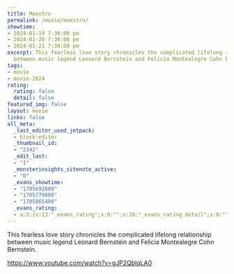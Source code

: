 ```yaml
---
title: Maestro
permalink: /movie/maestro/
showtime:
- 2024-01-19 7:30:00 pm
- 2024-01-20 7:30:00 pm
- 2024-01-21 7:30:00 pm
excerpt: This fearless love story chronicles the complicated lifelong relationship
  between music legend Leonard Bernstein and Felicia Montealegre Cohn Bernstein.
tags:
- movie
- movie-2024
rating:
  rating: false
  detail: false
featured_img: false
layout: movie
links: false
all_meta:
  _last_editor_used_jetpack:
  - block-editor
  _thumbnail_id:
  - "2342"
  _edit_last:
  - "1"
  _monsterinsights_sitenote_active:
  - "0"
  _evans_showtime:
  - "1705692600"
  - "1705779000"
  - "1705865400"
  _evans_rating:
  - a:2:{s:13:"_evans_rating";s:0:"";s:20:"_evans_rating_detail";s:0:"";}
---
```


This fearless love story chronicles the complicated lifelong relationship between music legend Leonard Bernstein and Felicia Montealegre Cohn Bernstein.

https://www.youtube.com/watch?v=gJP2QblqLA0 